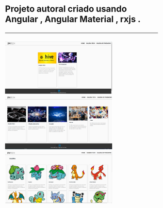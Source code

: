 <h1 >  Projeto autoral criado usando  Angular , Angular Material , rxjs .
<hr>
<img src="./src/assets/readme/imagem1.PNG" width="70%" height="50%">
<img src="./src/assets/readme/imagem2.PNG" width="70%" height="50%">
<img src="./src/assets/readme/imagem3.PNG" width="70%" height="50%">
